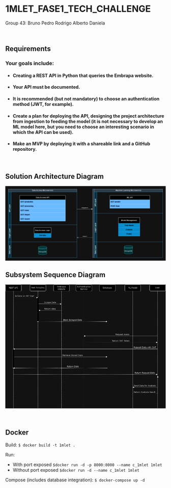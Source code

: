 # 1MLET_FASE1_TECH_CHALLENGE

Group 43:
Bruno
Pedro
Rodrigo
Alberto
Daniela

<br>

## Requirements

### Your goals include:
* #### Creating a REST API in Python that queries the Embrapa website.
* #### Your API must be documented.
* #### It is recommended (but not mandatory) to choose an authentication method (JWT, for example).
* #### Create a plan for deploying the API, designing the project architecture from ingestion to feeding the model (it is not necessary to develop an ML model here, but you need to choose an interesting scenario in which the API can be used).
* #### Make an MVP by deploying it with a shareable link and a GitHub repository.

<br>

## Solution Architecture Diagram

![1MLET_FASE1_TECH_CHALLENGE.drawio.png](assets%2Fimages%2F1MLET_FASE1_TECH_CHALLENGE.drawio.png)


## Subsystem Sequence Diagram 

![uml.drawio.png](assets%2Fimages%2Fuml.drawio.png)

<br>

## Docker

Build:
`$ docker build -t 1mlet .`

Run:
- With port exposed
`$docker run -d -p 8000:8000 --name c_1mlet 1mlet`
- Without port exposed
`$docker run -d --name c_1mlet 1mlet`

Compose (includes database integration):
`$ docker-compose up -d`
